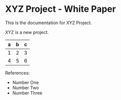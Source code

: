 # XYZ Project - White Paper

This is the documentation for XYZ Project.

XYZ is a new project.

|a|	b|	c|
|-|-|-|
|1|	2|	3|
|4|	5|	6|

References:
* Number One
* Number Two
* Number Three